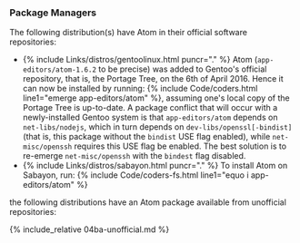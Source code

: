 ### Package Managers
The following distribution(s) have Atom in their official software repositories:

* {% include Links/distros/gentoolinux.html puncr="." %} Atom (`app-editors/atom-1.6.2` to be precise) was added to Gentoo's official repository, that is, the Portage Tree, on the 6th of April 2016. Hence it can now be installed by running: {% include Code/coders.html line1="emerge app-editors/atom" %}, assuming one's local copy of the Portage Tree is up-to-date. A package conflict that will occur with a newly-installed Gentoo system is that `app-editors/atom` depends on `net-libs/nodejs`, which in turn depends on `dev-libs/openssl[-bindist]` (that is, this package without the `bindist` USE flag enabled), while `net-misc/openssh` requires this USE flag be enabled. The best solution is to re-emerge `net-misc/openssh` with the `bindest` flag disabled. 
* {% include Links/distros/sabayon.html puncr="." %} To install Atom on Sabayon, run: {% include Code/coders-fs.html line1="equo i app-editors/atom" %}

the following distributions have an Atom package available from unofficial repositories:

{% include_relative 04ba-unofficial.md %}
